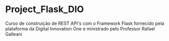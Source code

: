 # Project_Flask_DIO
 Curso de construição de REST API's com o Framework Flask fornecido pela plataforma da Digital Innovation One e ministrado pelo Professor Rafael Galleani

